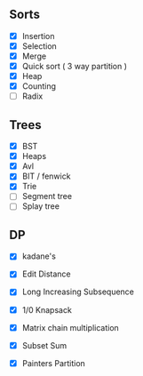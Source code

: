 ## Sorts
- [x] Insertion 
- [x] Selection
- [x] Merge
- [x] Quick sort ( 3 way partition )
- [x] Heap
- [x] Counting
- [ ] Radix

## Trees
- [x] BST 
- [x] Heaps
- [x] Avl
- [x] BIT / fenwick
- [x] Trie
- [ ] Segment tree
- [ ] Splay tree

## DP
- [x] kadane's
- [x] Edit Distance
- [x] Long Increasing Subsequence
- [x] 1/0 Knapsack
- [x] Matrix chain multiplication
- [x] Subset Sum
- [x] Painters Partition



